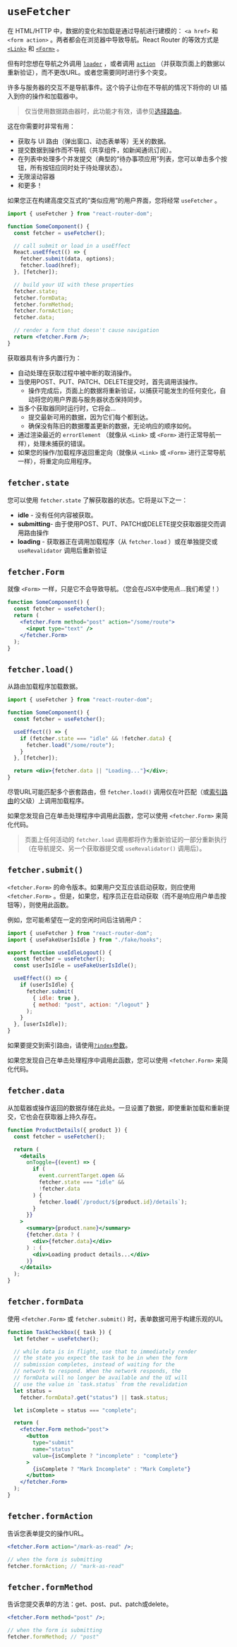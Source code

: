 # `useFetcher`

在 HTML/HTTP 中，数据的变化和加载是通过导航进行建模的： `<a href>` 和 `<form action>` 。两者都会在浏览器中导致导航。React Router 的等效方式是 [`<Link>`](https://reactrouter.com/en/main/components/link) 和 [`<Form>`](https://reactrouter.com/en/main/components/form) 。

但有时您想在导航之外调用 [`loader`](https://reactrouter.com/en/main/route/loader) ，或者调用 [`action`](https://reactrouter.com/en/main/route/action) （并获取页面上的数据以重新验证），而不更改URL。或者您需要同时进行多个突变。

许多与服务器的交互不是导航事件。这个钩子让你在不导航的情况下将你的 UI 插入到你的操作和加载器中。

> 仅当使用数据路由器时，此功能才有效，请参见[选择路由](https://reactrouter.com/en/main/routers/picking-a-router)。
>

这在你需要时非常有用：

- 获取与 UI 路由（弹出窗口、动态表单等）无关的数据。
- 提交数据到操作而不导航（共享组件，如新闻通讯订阅）。
- 在列表中处理多个并发提交（典型的“待办事项应用”列表，您可以单击多个按钮，所有按钮应同时处于待处理状态）。
- 无限滚动容器
- 和更多！

如果您正在构建高度交互式的“类似应用”的用户界面，您将经常 `useFetcher` 。

```jsx
import { useFetcher } from "react-router-dom";

function SomeComponent() {
  const fetcher = useFetcher();

  // call submit or load in a useEffect
  React.useEffect(() => {
    fetcher.submit(data, options);
    fetcher.load(href);
  }, [fetcher]);

  // build your UI with these properties
  fetcher.state;
  fetcher.formData;
  fetcher.formMethod;
  fetcher.formAction;
  fetcher.data;

  // render a form that doesn't cause navigation
  return <fetcher.Form />;
}
```

获取器具有许多内置行为：

- 自动处理在获取过程中被中断的取消操作。
- 当使用POST、PUT、PATCH、DELETE提交时，首先调用该操作。
  - 操作完成后，页面上的数据将重新验证，以捕获可能发生的任何变化，自动将您的用户界面与服务器状态保持同步。
- 当多个获取器同时运行时，它将会...
  - 提交最新可用的数据，因为它们每个都到达。
  - 确保没有陈旧的数据覆盖更新的数据，无论响应的顺序如何。
- 通过渲染最近的 `errorElement` （就像从 `<Link>` 或 `<Form>` 进行正常导航一样），处理未捕获的错误。
- 如果您的操作/加载程序返回重定向（就像从 `<Link>` 或 `<Form>` 进行正常导航一样），将重定向应用程序。

## `fetcher.state`

您可以使用 `fetcher.state` 了解获取器的状态。它将是以下之一：

- **idle** - 没有任何内容被获取。
- **submitting**- 由于使用POST、PUT、PATCH或DELETE提交获取器提交而调用路由操作
- **loading** - 获取器正在调用加载程序（从 `fetcher.load` ）或在单独提交或 `useRevalidator` 调用后重新验证

## `fetcher.Form`

就像 `<Form>` 一样，只是它不会导致导航。（您会在JSX中使用点...我们希望！）

```jsx
function SomeComponent() {
  const fetcher = useFetcher();
  return (
    <fetcher.Form method="post" action="/some/route">
      <input type="text" />
    </fetcher.Form>
  );
}
```

## `fetcher.load()`

从路由加载程序加载数据。

```jsx
import { useFetcher } from "react-router-dom";

function SomeComponent() {
  const fetcher = useFetcher();

  useEffect(() => {
    if (fetcher.state === "idle" && !fetcher.data) {
      fetcher.load("/some/route");
    }
  }, [fetcher]);

  return <div>{fetcher.data || "Loading..."}</div>;
}
```

尽管URL可能匹配多个嵌套路由，但 `fetcher.load()` 调用仅在叶匹配（或[索引路由](https://reactrouter.com/en/main/guides/index-search-param)的父级）上调用加载程序。

如果您发现自己在单击处理程序中调用此函数，您可以使用 `<fetcher.Form>` 来简化代码。

> 页面上任何活动的 `fetcher.load` 调用都将作为重新验证的一部分重新执行（在导航提交、另一个获取器提交或 `useRevalidator()` 调用后）。
>

## `fetcher.submit()`

`<fetcher.Form>` 的命令版本。如果用户交互应该启动获取，则应使用 `<fetcher.Form>` 。但是，如果您，程序员正在启动获取（而不是响应用户单击按钮等），则使用此函数。

例如，您可能希望在一定的空闲时间后注销用户：

```jsx
import { useFetcher } from "react-router-dom";
import { useFakeUserIsIdle } from "./fake/hooks";

export function useIdleLogout() {
  const fetcher = useFetcher();
  const userIsIdle = useFakeUserIsIdle();

  useEffect(() => {
    if (userIsIdle) {
      fetcher.submit(
        { idle: true },
        { method: "post", action: "/logout" }
      );
    }
  }, [userIsIdle]);
}
```

如果要提交到索引路由，请使用[`?index`参数](https://reactrouter.com/en/main/guides/index-search-param)。

如果您发现自己在单击处理程序中调用此函数，您可以使用 `<fetcher.Form>` 来简化代码。

## `fetcher.data`

从加载器或操作返回的数据存储在此处。一旦设置了数据，即使重新加载和重新提交，它也会在获取器上持久存在。

```jsx
function ProductDetails({ product }) {
  const fetcher = useFetcher();

  return (
    <details
      onToggle={(event) => {
        if (
          event.currentTarget.open &&
          fetcher.state === "idle" &&
          !fetcher.data
        ) {
          fetcher.load(`/product/${product.id}/details`);
        }
      }}
    >
      <summary>{product.name}</summary>
      {fetcher.data ? (
        <div>{fetcher.data}</div>
      ) : (
        <div>Loading product details...</div>
      )}
    </details>
  );
}
```

## `fetcher.formData`

使用 `<fetcher.Form>` 或 `fetcher.submit()` 时，表单数据可用于构建乐观的UI。

```jsx
function TaskCheckbox({ task }) {
  let fetcher = useFetcher();

  // while data is in flight, use that to immediately render
  // the state you expect the task to be in when the form
  // submission completes, instead of waiting for the
  // network to respond. When the network responds, the
  // formData will no longer be available and the UI will
  // use the value in `task.status` from the revalidation
  let status =
    fetcher.formData?.get("status") || task.status;

  let isComplete = status === "complete";

  return (
    <fetcher.Form method="post">
      <button
        type="submit"
        name="status"
        value={isComplete ? "incomplete" : "complete"}
      >
        {isComplete ? "Mark Incomplete" : "Mark Complete"}
      </button>
    </fetcher.Form>
  );
}
```

## `fetcher.formAction`

告诉您表单提交的操作URL。

```jsx
<fetcher.Form action="/mark-as-read" />;

// when the form is submitting
fetcher.formAction; // "mark-as-read"
```

## `fetcher.formMethod`

告诉您提交表单的方法：get、post、put、patch或delete。

```jsx
<fetcher.Form method="post" />;

// when the form is submitting
fetcher.formMethod; // "post"
```